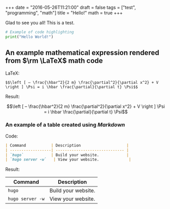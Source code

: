 +++
date = "2016-05-26T11:21:00"
draft = false
tags = ["test", "programming", "math"]
title = "Hello!"
math = true
+++

Glad to see you all! This is a test.

~~~python
# Example of code highlighting
print("Hello World!")
~~~

## An example mathematical expression rendered from $\rm \LaTeX$ math code

LaTeX:

```TeX
$$\left [ – \frac{\hbar^2}{2 m} \frac{\partial^2}{\partial x^2} + V \right ] \Psi = i \hbar \frac{\partial}{\partial t} \Psi$$
```

Result:

$$\left [ – \frac{\hbar^2}{2 m} \frac{\partial^2}{\partial x^2} + V \right ] \Psi = i \hbar \frac{\partial}{\partial t} \Psi$$

### An example of a table created using *Markdown*

Code:

```Markdown
| Command           | Description                    |
| ------------------| ------------------------------ |
| `hugo`            | Build your website.            |
| `hugo server -w`   | View your website.             |
```

Result:

| Command           | Description                    |
| ------------------| ------------------------------ |
| `hugo`            | Build your website.            |
| `hugo server -w`   | View your website.             |